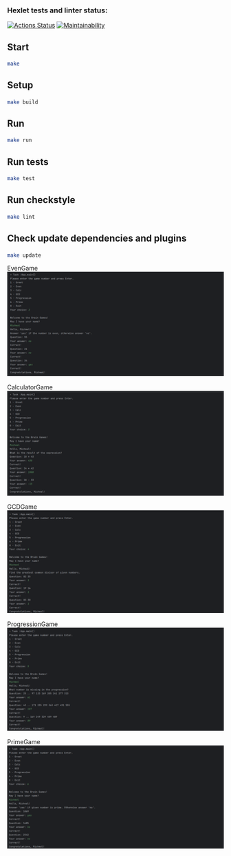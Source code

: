 ### Hexlet tests and linter status:
[![Actions Status](https://github.com/MihailGit87/java-project-61/workflows/hexlet-check/badge.svg)](https://github.com/MihailGit87/java-project-61/actions)
[![Maintainability](https://api.codeclimate.com/v1/badges/bc953fb0ab378995dab3/maintainability)](https://codeclimate.com/github/MihailGit87/java-project-61)

## Start

```sh
make
```

## Setup
```sh
make build
```

## Run
```sh
make run
```

## Run tests
```sh
make test
```

## Run checkstyle
```sh
make lint
```

## Check update dependencies and plugins
```sh
make update
```

EvenGame
![Even](https://github.com/MihailGit87/hexlet-git/blob/main/EvenGameScreen.png)

CalculatorGame
![Calc](https://github.com/MihailGit87/hexlet-git/blob/main/CalcGameScreen.png)

GCDGame
![GCD](https://github.com/MihailGit87/hexlet-git/blob/main/GCDGameScreen.png)

ProgressionGame
![Progression](https://github.com/MihailGit87/hexlet-git/blob/main/ProgressionGameScreen.png)

PrimeGame
![Prime](https://github.com/MihailGit87/hexlet-git/blob/main/PrimeGameScreen.png)

